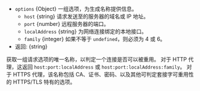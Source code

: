 <!-- YAML
added: v0.11.4
-->

* `options` {Object} 一组选项，为生成名称提供信息。
  * `host` {string} 请求发送至的服务器的域名或 IP 地址。
  * `port` {number} 远程服务器的端口。
  * `localAddress` {string} 为网络连接绑定的本地接口。
  * `family` {integer} 如果不等于 `undefined`，则必须为 4 或 6。
* 返回: {string}

获取一组请求选项的唯一名称，以判定一个连接是否可以被重用。 
对于 HTTP 代理，这返回 `host:port:localAddress` 或 `host:port:localAddress:family`。 
对于 HTTPS 代理，该名称包括 CA、证书、密码、以及其他可判定套接字可重用性的 HTTPS/TLS 特有的选项。

